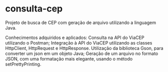 # consulta-cep
Projeto de busca de CEP com geração de arquivo utilizando a linguagem Java.

Conhecimentos adquiridos e aplicados:
  Consulta na API do ViaCEP utilizando o Postman;
  Integração à API do ViaCEP utilizando as classes HttpClient, HttpRequest e HttpResponse.
  Utilização da biblioteca Gson, para converter um json em um objeto Java;
  Geração de um arquivo no formato JSON, com uma formatação mais elegante, usando o método setPrettyPrinting.
